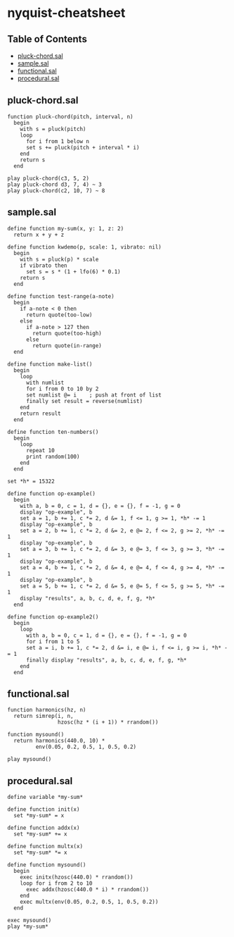 # nyquist-cheatsheet

## Table of Contents
- [pluck-chord.sal](#pluck)
- [sample.sal](#samp)
- [functional.sal](#functional)
- [procedural.sal](#procedural)

## <a name="pluck"></a>pluck-chord.sal
```LISP
function pluck-chord(pitch, interval, n)
  begin
    with s = pluck(pitch)
    loop
      for i from 1 below n
      set s += pluck(pitch + interval * i)
    end
    return s
  end
```
```LISP
play pluck-chord(c3, 5, 2)
play pluck-chord d3, 7, 4) ~ 3
play pluck-chord(c2, 10, 7) ~ 8
```

## <a name="samp"></a>sample.sal
```LISP
define function my-sum(x, y: 1, z: 2)
  return x + y + z
```
```LISP
define function kwdemo(p, scale: 1, vibrato: nil)
  begin
    with s = pluck(p) * scale
    if vibrato then
      set s = s * (1 + lfo(6) * 0.1)
    return s
  end
```
```LISP
define function test-range(a-note)
  begin
    if a-note < 0 then
      return quote(too-low)
    else
      if a-note > 127 then
        return quote(too-high)
      else
        return quote(in-range)
  end
```
```LISP
define function make-list()
  begin
    loop
      with numlist
      for i from 0 to 10 by 2
      set numlist @= i    ; push at front of list
      finally set result = reverse(numlist)
    end
    return result
  end
```
```LISP
define function ten-numbers()
  begin
    loop
      repeat 10
      print random(100)
    end
  end
```
```LISP
set *h* = 15322

define function op-example()
  begin
    with a, b = 0, c = 1, d = {}, e = {}, f = -1, g = 0
    display "op-example", b
    set a = 1, b += 1, c *= 2, d &= 1, f <= 1, g >= 1, *h* -= 1
    display "op-example", b
    set a = 2, b += 1, c *= 2, d &= 2, e @= 2, f <= 2, g >= 2, *h* -= 1
    display "op-example", b
    set a = 3, b += 1, c *= 2, d &= 3, e @= 3, f <= 3, g >= 3, *h* -= 1
    display "op-example", b
    set a = 4, b += 1, c *= 2, d &= 4, e @= 4, f <= 4, g >= 4, *h* -= 1
    display "op-example", b
    set a = 5, b += 1, c *= 2, d &= 5, e @= 5, f <= 5, g >= 5, *h* -= 1
    display "results", a, b, c, d, e, f, g, *h*
  end

define function op-example2()
  begin
    loop
      with a, b = 0, c = 1, d = {}, e = {}, f = -1, g = 0
      for i from 1 to 5
      set a = i, b += 1, c *= 2, d &= i, e @= i, f <= i, g >= i, *h* -= 1
      finally display "results", a, b, c, d, e, f, g, *h*
    end
  end
```

## <a name="functional"></a>functional.sal
```LISP
function harmonics(hz, n)
  return simrep(i, n,
                hzosc(hz * (i + 1)) * rrandom())
```
```LISP
function mysound()
  return harmonics(440.0, 10) *
         env(0.05, 0.2, 0.5, 1, 0.5, 0.2)

play mysound()
```

## <a name="procedural"></a>procedural.sal
```LISP
define variable *my-sum*

define function init(x)
  set *my-sum* = x

define function addx(x)
  set *my-sum* += x

define function multx(x)
  set *my-sum* *= x
```
```LISP
define function mysound()
  begin
    exec initx(hzosc(440.0) * rrandom())
    loop for i from 2 to 10
      exec addx(hzosc(440.0 * i) * rrandom())
    end
    exec multx(env(0.05, 0.2, 0.5, 1, 0.5, 0.2))
  end

exec mysound()
play *my-sum*
```
